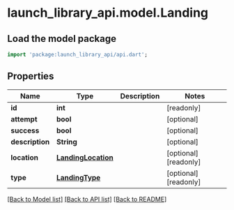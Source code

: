 # launch_library_api.model.Landing

## Load the model package
```dart
import 'package:launch_library_api/api.dart';
```

## Properties
Name | Type | Description | Notes
------------ | ------------- | ------------- | -------------
**id** | **int** |  | [readonly] 
**attempt** | **bool** |  | [optional] 
**success** | **bool** |  | [optional] 
**description** | **String** |  | [optional] 
**location** | [**LandingLocation**](LandingLocation.md) |  | [optional] [readonly] 
**type** | [**LandingType**](LandingType.md) |  | [optional] [readonly] 

[[Back to Model list]](../README.md#documentation-for-models) [[Back to API list]](../README.md#documentation-for-api-endpoints) [[Back to README]](../README.md)


